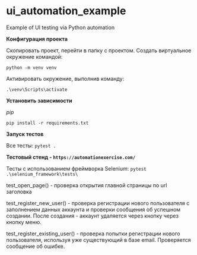 # ui_automation_example
Example of UI testing via Python automation

**Конфигурация проекта**

Скопировать проект, перейти в папку с проектом.
Создать виртуальное окружение командой:

`python -m venv venv`

Активировать окружение, выполнив команду:

`.\venv\Scripts\activate`

**Установить зависимости**

_pip_

`pip install -r requirements.txt`


**Запуск тестов**

Все тесты: `pytest .`

**Тестовый стенд - `https://automationexercise.com/`**

Тесты с использованием фреймворка Selenium: `pytest .\selenium_framework\tests\`

test_open_page() - проверка открытия главной страницы по url заголовка

test_register_new_user() - проверка регистрации нового пользователя с заполнением данных аккаунта и проверки
сообщения об успешном создании. После создания - аккаунт удаляется через кнопку через кнопку меню.

test_register_existing_user() - проверка попытки регистрации нового пользователя, используя уже существующий 
в базе email. Проверяется сообщение об ошибке.
